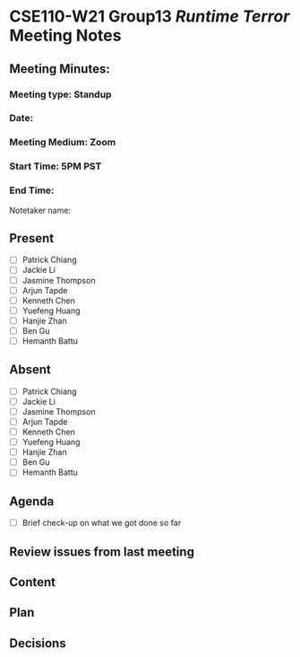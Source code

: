 # CSE110-W21 Group13 *Runtime Terror* Meeting Notes

## Meeting Minutes: 

### Meeting type: Standup

### Date: 

### Meeting Medium: Zoom

### Start Time: 5PM PST

### End Time:

Notetaker name:

## Present

- [ ] Patrick Chiang
- [ ] Jackie Li
- [ ] Jasmine Thompson
- [ ] Arjun Tapde
- [ ] Kenneth Chen
- [ ] Yuefeng Huang
- [ ] Hanjie Zhan
- [ ] Ben Gu
- [ ] Hemanth Battu

## Absent

- [ ] Patrick Chiang
- [ ] Jackie Li
- [ ] Jasmine Thompson
- [ ] Arjun Tapde
- [ ] Kenneth Chen
- [ ] Yuefeng Huang
- [ ] Hanjie Zhan
- [ ] Ben Gu
- [ ] Hemanth Battu

## Agenda

- [ ] Brief check-up on what we got done so far

## Review issues from last meeting


## Content


## Plan


## Decisions
